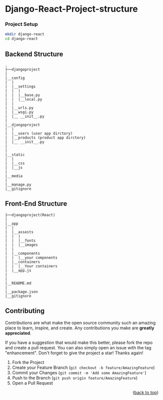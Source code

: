 # Django-React-Project-structure

### Project Setup
```sh
mkdir django-react
cd django-react
  ```
  
## Backend Structure
```
.
├──djangoproject
|
|__config
|  |
|  |__settings
|  |  | 
|  |  |__base.py
|  |  |__local.py
|  |
|  |__urls.py
|  |__wsgi.py
|  |__ __init__.py
|
|__djangoproject
|  |
|  |__users (user app dirctory)
|  |__products (product app dirctory)
|  |__ __init__.py
|
|
|__static
|  |
|  |__css
|  |__js
|
|__media
|
|__manage.py
|__gitignore
```
## Front-End Structure
```
├──djangoproject(React)
|
|__app
|  |
|  |__assests
|  |  | 
|  |  |__fonts
|  |  |__images
|  |
|  |__components
|  |  |__your components
|  |__containers
|  |  |__Your containers
|  |__app.js
|
|
|__README.md
|
|__package.json
|__gitignore
```
## Contributing

Contributions are what make the open source community such an amazing place to learn, inspire, and create. Any contributions you make are **greatly appreciated**.

If you have a suggestion that would make this better, please fork the repo and create a pull request. You can also simply open an issue with the tag "enhancement".
Don't forget to give the project a star! Thanks again!

1. Fork the Project
2. Create your Feature Branch (`git checkout -b feature/AmazingFeature`)
3. Commit your Changes (`git commit -m 'Add some AmazingFeature'`)
4. Push to the Branch (`git push origin feature/AmazingFeature`)
5. Open a Pull Request

<p align="right">(<a href="#top">back to top</a>)</p>




